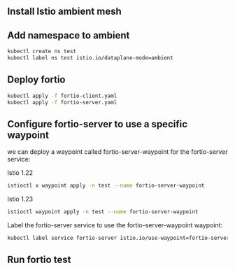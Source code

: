 ## Install Istio ambient mesh

## Add namespace to ambient

```bash
kubectl create ns test
kubectl label ns test istio.io/dataplane-mode=ambient
```

## Deploy fortio

```bash
kubectl apply -f fortio-client.yaml
kubectl apply -f fortio-server.yaml
```

## Configure fortio-server to use a specific waypoint

we can deploy a waypoint called fortio-server-waypoint for the fortio-server service:


Istio 1.22

```bash
istioctl x waypoint apply -n test --name fortio-server-waypoint

```
Istio 1.23

```bash
istioctl waypoint apply -n test --name fortio-server-waypoint

```

Label the fortio-server service to use the fortio-server-waypoint waypoint:

```bash
kubectl label service fortio-server istio.io/use-waypoint=fortio-server-waypoint
```


## Run fortio test
